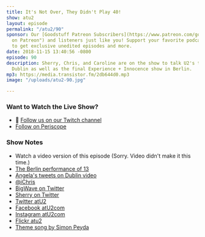 ```yaml
---
title: It's Not Over, They Didn't Play 40!
show: atu2
layout: episode
permalink: "/atu2/90"
sponsor: Our [Goodstuff Patreon Subscribers](https://www.patreon.com/goodstuff "Goodstuff
  on Patreon") and listeners just like you! Support your favorite podcasts directly
  to get exclusive unedited episodes and more.
date: 2018-11-15 13:40:56 -0800
episode: 90
description: Sherry, Chris, and Caroline are on the show to talk U2's tour stops in
  Dublin as well as the final Experience + Innocence show in Berlin.
mp3: https://media.transistor.fm/2db644d0.mp3
image: "/uploads/atu2-90.jpg"

---
```

### Want to Watch the Live Show?

* 💙 [Follow us on our Twitch channel](https://www.twitch.tv/gsfm)
* [Follow on Periscope](https://www.periscope.tv/iChris)

### Show Notes

* Watch a video version of this episode (Sorry. Video didn't make it this time.)
* [The Berlin performance of 13](https://www.youtube.com/watch?v=gZFwvpBX9yE)
* [Angela's tweets on Dublin video](https://twitter.com/apancella/status/1062546788513693696)
* [@iChris](https://twitter.com/ichris)
* [BigWave on Twitter](https://twitter.com/_Bigwave_)
* [Sherry on Twitter](https://twitter.com/atu2comsherry)
* [Twitter atU2](https://twitter.com/atu2)
* [Facebook atU2com](https://www.facebook.com/atu2com)
* [Instagram atU2com](https://www.instagram.com/atu2com/)
* [Flickr atu2](https://www.flickr.com/photos/atu2com/)
* [Theme song by Simon Peyda](https://simonpeyda.wordpress.com/2016/04/06/how-to-dismantle-a-sirens-song-the-making-of-a-podcast-theme/)
